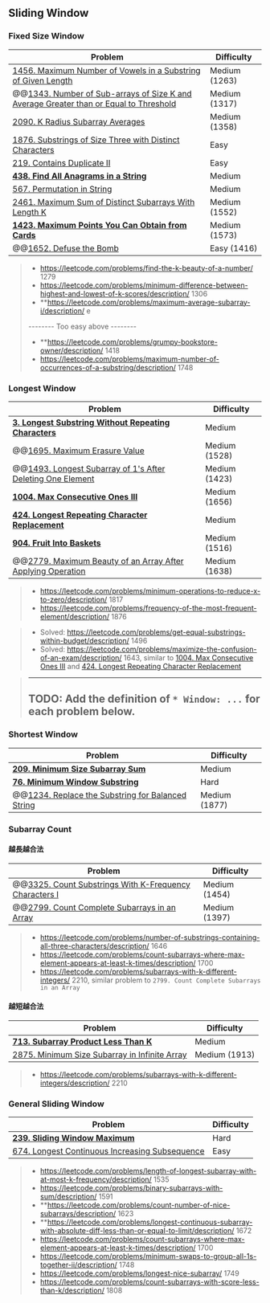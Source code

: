 ## Sliding Window

### Fixed Size Window
| Problem          | Difficulty |
|------------------|------------|
|[1456. Maximum Number of Vowels in a Substring of Given Length](../leetcode/1456.maximum-number-of-vowels-in-a-substring-of-given-length.md)|Medium (1263)|
|@@[1343. Number of Sub-arrays of Size K and Average Greater than or Equal to Threshold](../leetcode/1343.number-of-sub-arrays-of-size-k-and-average-greater-than-or-equal-to-threshold.md)|Medium (1317)|
|[2090. K Radius Subarray Averages](../leetcode/2090.k-radius-subarray-averages.md)|Medium (1358)|
|[1876. Substrings of Size Three with Distinct Characters](../leetcode/1876.substrings-of-size-three-with-distinct-characters.md)|Easy|
|[219. Contains Duplicate II](../leetcode/219.contains-duplicate-ii.md)|Easy|
|**[438. Find All Anagrams in a String](../leetcode/438.find-all-anagrams-in-a-string.md)**|Medium|
|[567. Permutation in String](../leetcode/567.permutation-in-string.md)|Medium|
|[2461. Maximum Sum of Distinct Subarrays With Length K](../leetcode/2461.maximum-sum-of-distinct-subarrays-with-length-k.md)|Medium (1552)|
|**[1423. Maximum Points You Can Obtain from Cards](../leetcode/1423.maximum-points-you-can-obtain-from-cards.md)**|Medium (1573)|
|@@[1652. Defuse the Bomb](../leetcode/1652.defuse-the-bomb.md)|Easy (1416)|

> * https://leetcode.com/problems/find-the-k-beauty-of-a-number/ 1279
> * https://leetcode.com/problems/minimum-difference-between-highest-and-lowest-of-k-scores/description/ 1306
> * **https://leetcode.com/problems/maximum-average-subarray-i/description/ e
>
> -------- Too easy above --------       
>
> * **https://leetcode.com/problems/grumpy-bookstore-owner/description/ 1418
> * https://leetcode.com/problems/maximum-number-of-occurrences-of-a-substring/description/ 1748

### Longest Window
| Problem          | Difficulty |
|------------------|------------|
|**[3. Longest Substring Without Repeating Characters](../leetcode/3.longest-substring-without-repeating-characters.md)**|Medium|
|@@[1695. Maximum Erasure Value](../leetcode/1695.maximum-erasure-value.md)|Medium (1528)|
|@@[1493. Longest Subarray of 1's After Deleting One Element](../leetcode/1493.longest-subarray-of-1s-after-deleting-one-element.md)|Medium (1423)|
|**[1004. Max Consecutive Ones III](../leetcode/1004.max-consecutive-ones-iii.md)**|Medium (1656)|
|**[424. Longest Repeating Character Replacement](../leetcode/424.longest-repeating-character-replacement.md)**|Medium|
|**[904. Fruit Into Baskets](../leetcode/904.fruit-into-baskets.md)**|Medium (1516)|
|@@[2779. Maximum Beauty of an Array After Applying Operation](../leetcode/2779.maximum-beauty-of-an-array-after-applying-operation.md)|Medium (1638)|

> * https://leetcode.com/problems/minimum-operations-to-reduce-x-to-zero/description/ 1817
> * https://leetcode.com/problems/frequency-of-the-most-frequent-element/description/ 1876

> * Solved: https://leetcode.com/problems/get-equal-substrings-within-budget/description/ 1496
> * Solved: https://leetcode.com/problems/maximize-the-confusion-of-an-exam/description/ 1643, similar to [1004. Max Consecutive Ones III](../leetcode/1004.max-consecutive-ones-iii.md) and [424. Longest Repeating Character Replacement](../leetcode/424.longest-repeating-character-replacement.md)

> ------------
> TODO: Add the definition of `* Window: ...` for each problem below.
> ------------

### Shortest Window
| Problem          | Difficulty |
|------------------|------------|
|**[209. Minimum Size Subarray Sum](../leetcode/209.minimum-size-subarray-sum.md)**|Medium|
|**[76. Minimum Window Substring](../leetcode/76.minimum-window-substring.md)**|Hard|
|@@[1234. Replace the Substring for Balanced String](../leetcode/1234.replace-the-substring-for-balanced-string.md)|Medium (1877)|

### Subarray Count
#### 越長越合法
| Problem          | Difficulty |
|------------------|------------|
|@@[3325. Count Substrings With K-Frequency Characters I](../leetcode/3325.count-substrings-with-k-frequency-characters-i.md)|Medium (1454)|
|@@[2799. Count Complete Subarrays in an Array](../leetcode/2799.count-complete-subarrays-in-an-array.md)|Medium (1397)|

> * https://leetcode.com/problems/number-of-substrings-containing-all-three-characters/description/ 1646
> * https://leetcode.com/problems/count-subarrays-where-max-element-appears-at-least-k-times/description/ 1700
> * https://leetcode.com/problems/subarrays-with-k-different-integers/ 2210, similar problem to `2799. Count Complete Subarrays in an Array`

#### 越短越合法
| Problem          | Difficulty |
|------------------|------------|
|**[713. Subarray Product Less Than K](../leetcode/713.subarray-product-less-than-k.md)**|Medium|
|[2875. Minimum Size Subarray in Infinite Array](../leetcode/2875.minimum-size-subarray-in-infinite-array.md)|Medium (1913)|

> * https://leetcode.com/problems/subarrays-with-k-different-integers/description/ 2210

### General Sliding Window
| Problem          | Difficulty |
|------------------|------------|
|**[239. Sliding Window Maximum](../leetcode/239.sliding-window-maximium.md)**|Hard|
|[674. Longest Continuous Increasing Subsequence](../leetcode/674.longest-continuous-increasing-subsequence.md)|Easy|

> * https://leetcode.com/problems/length-of-longest-subarray-with-at-most-k-frequency/description/ 1535
> * https://leetcode.com/problems/binary-subarrays-with-sum/description/ 1591
> * **https://leetcode.com/problems/count-number-of-nice-subarrays/description/ 1623
> * **https://leetcode.com/problems/longest-continuous-subarray-with-absolute-diff-less-than-or-equal-to-limit/description/ 1672
> * https://leetcode.com/problems/count-subarrays-where-max-element-appears-at-least-k-times/description/ 1700
> * https://leetcode.com/problems/minimum-swaps-to-group-all-1s-together-ii/description/ 1748
> * https://leetcode.com/problems/longest-nice-subarray/ 1749
> * https://leetcode.com/problems/count-subarrays-with-score-less-than-k/description/ 1808
